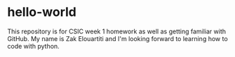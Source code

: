 # hello-world
This repository is for CSIC week 1 homework as well as getting familiar with GitHub.
My name is Zak Elouartiti and I'm looking forward to learning how to code with python.
